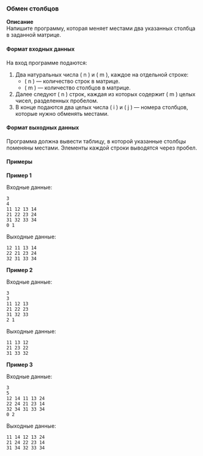 ### Обмен столбцов

**Описание**  
Напишите программу, которая меняет местами два указанных столбца в заданной матрице.

#### Формат входных данных
На вход программе подаются:
1. Два натуральных числа \( n \) и \( m \), каждое на отдельной строке:
   - \( n \) — количество строк в матрице.
   - \( m \) — количество столбцов в матрице.
2. Далее следуют \( n \) строк, каждая из которых содержит \( m \) целых чисел, разделенных пробелом.
3. В конце подаются два целых числа \( i \) и \( j \) — номера столбцов, которые нужно обменять местами.

#### Формат выходных данных
Программа должна вывести таблицу, в которой указанные столбцы поменяны местами. Элементы каждой строки выводятся через пробел.

#### Примеры

**Пример 1**

Входные данные:
```
3
4
11 12 13 14
21 22 23 24
31 32 33 34
0 1
```

Выходные данные:
```
12 11 13 14
22 21 23 24
32 31 33 34
```

**Пример 2**

Входные данные:
```
3
3
11 12 13
21 22 23
31 32 33
2 1
```

Выходные данные:
```
11 13 12
21 23 22
31 33 32
```

**Пример 3**

Входные данные:
```
3
5
12 14 11 13 24
22 24 21 23 14
32 34 31 33 34
0 2
```

Выходные данные:
```
11 14 12 13 24
21 24 22 23 14
31 34 32 33 34
```